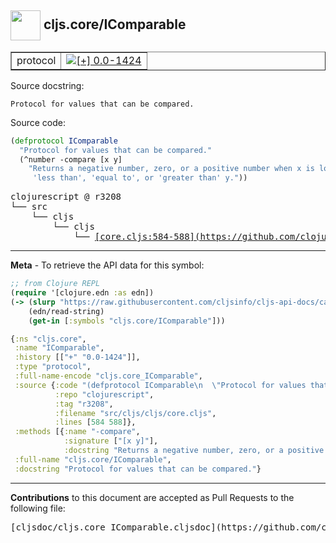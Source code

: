 ## <img width="48px" valign="middle" src="http://i.imgur.com/Hi20huC.png"> cljs.core/IComparable

 <table border="1">
<tr>

<td>protocol</td>
<td><a href="https://github.com/cljsinfo/cljs-api-docs/tree/0.0-1424"><img valign="middle" alt="[+] 0.0-1424" src="https://img.shields.io/badge/+-0.0--1424-lightgrey.svg"></a> </td>
</tr>
</table>





Source docstring:

```
Protocol for values that can be compared.
```

Source code:

```clj
(defprotocol IComparable
  "Protocol for values that can be compared."
  (^number -compare [x y]
    "Returns a negative number, zero, or a positive number when x is logically
     'less than', 'equal to', or 'greater than' y."))
```

 <pre>
clojurescript @ r3208
└── src
    └── cljs
        └── cljs
            └── <ins>[core.cljs:584-588](https://github.com/clojure/clojurescript/blob/r3208/src/cljs/cljs/core.cljs#L584-L588)</ins>
</pre>


---

__Meta__ - To retrieve the API data for this symbol:

```clj
;; from Clojure REPL
(require '[clojure.edn :as edn])
(-> (slurp "https://raw.githubusercontent.com/cljsinfo/cljs-api-docs/catalog/cljs-api.edn")
    (edn/read-string)
    (get-in [:symbols "cljs.core/IComparable"]))
```

```clj
{:ns "cljs.core",
 :name "IComparable",
 :history [["+" "0.0-1424"]],
 :type "protocol",
 :full-name-encode "cljs.core_IComparable",
 :source {:code "(defprotocol IComparable\n  \"Protocol for values that can be compared.\"\n  (^number -compare [x y]\n    \"Returns a negative number, zero, or a positive number when x is logically\n     'less than', 'equal to', or 'greater than' y.\"))",
          :repo "clojurescript",
          :tag "r3208",
          :filename "src/cljs/cljs/core.cljs",
          :lines [584 588]},
 :methods [{:name "-compare",
            :signature ["[x y]"],
            :docstring "Returns a negative number, zero, or a positive number when x is logically\n     'less than', 'equal to', or 'greater than' y."}],
 :full-name "cljs.core/IComparable",
 :docstring "Protocol for values that can be compared."}

```

---

__Contributions__ to this document are accepted as Pull Requests to the following file:

 <pre>
[cljsdoc/cljs.core_IComparable.cljsdoc](https://github.com/cljsinfo/cljs-api-docs/blob/master/cljsdoc/cljs.core_IComparable.cljsdoc)
</pre>

